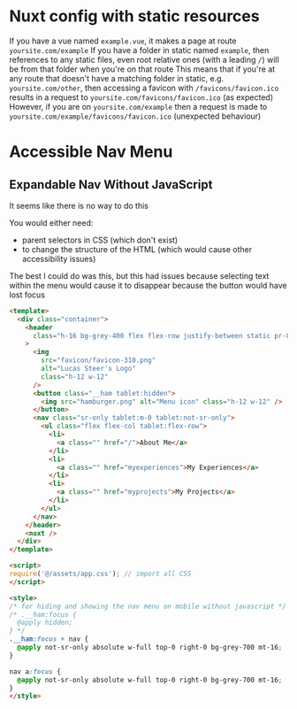 # Nuxt config with static resources

If you have a vue named `example.vue`, it makes a page at route `yoursite.com/example`
If you have a folder in static named `example`, then references to any static files, even root relative ones (with a leading `/`) will be from that folder when you're on that route
This means that if you're at any route that doesn't have a matching folder in static, e.g. `yoursite.com/other`, then accessing a favicon with `/favicons/favicon.ico` results in a request to `yoursite.com/favicons/favicon.ico` (as expected)
However, if you are on `yoursite.com/example` then a request is made to `yoursite.com/example/favicons/favicon.ico` (unexpected behaviour)

# Accessible Nav Menu

## Expandable Nav Without JavaScript

It seems like there is no way to do this

You would either need:

- parent selectors in CSS (which don't exist)
- to change the structure of the HTML (which would cause other accessibility issues)

The best I could do was this, but this had issues because selecting text within the menu would cause it to disappear because the button would have lost focus

```HTML
<template>
  <div class="container">
    <header
      class="h-16 bg-grey-400 flex flex-row justify-between static pr-8 pl-2 py-2"
    >
      <img
        src="favicon/favicon-310.png"
        alt="Lucas Steer's Logo"
        class="h-12 w-12"
      />
      <button class="__ham tablet:hidden">
        <img src="hamburger.png" alt="Menu icon" class="h-12 w-12" />
      </button>
      <nav class="sr-only tablet:m-0 tablet:not-sr-only">
        <ul class="flex flex-col tablet:flex-row">
          <li>
            <a class="" href="/">About Me</a>
          </li>
          <li>
            <a class="" href="myexperiences">My Experiences</a>
          </li>
          <li>
            <a class="" href="myprojects">My Projects</a>
          </li>
        </ul>
      </nav>
    </header>
    <nuxt />
  </div>
</template>

<script>
require('@/assets/app.css'); // import all CSS
</script>

<style>
/* for hiding and showing the nav menu on mobile without javascript */
/* .__ham:focus {
  @apply hidden;
} */
.__ham:focus + nav {
  @apply not-sr-only absolute w-full top-0 right-0 bg-grey-700 mt-16;
}

nav a:focus {
  @apply not-sr-only absolute w-full top-0 right-0 bg-grey-700 mt-16;
}
</style>

```
